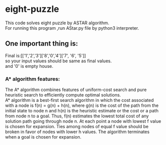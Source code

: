# eight-puzzle
This code solves eight puzzle by ASTAR algorithm.<br>
For running this program ,run AStar.py file by python3 interpreter.
## One important thing is:
Final is:[['1','2','3']['8','0','4']['7', '6', '5']]<br> 
so your input values should be same as final values.<br>
and '0' is empty house.

### A* algorithm features:
The A* algorithm combines features of uniform-cost search and pure heuristic search to efficiently compute optimal solutions.<br> 
A* algorithm is a best-first search algorithm in which the cost associated with a node is f(n) = g(n) + h(n), where g(n) is the cost of the path from the initial state to node n and h(n) is the heuristic estimate or the cost or a path from node n to a goal. Thus, f(n) estimates the lowest total cost of any solution path going through node n. At each point a node with lowest f value is chosen for expansion. Ties among nodes of equal f value should be broken in favor of nodes with lower h values. The algorithm terminates when a goal is chosen for expansion.

